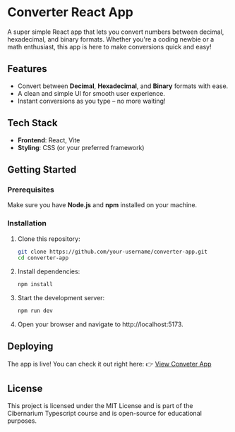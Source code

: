 # Converter React App

A super simple React app that lets you convert numbers between decimal, hexadecimal, and binary formats.
Whether you're a coding newbie or a math enthusiast, this app is here to make conversions quick and easy!

## Features

- Convert between **Decimal**, **Hexadecimal**, and **Binary** formats with ease.
- A clean and simple UI for smooth user experience.
- Instant conversions as you type – no more waiting!

## Tech Stack

- **Frontend**: React, Vite
- **Styling**: CSS (or your preferred framework)

## Getting Started

### Prerequisites

Make sure you have **Node.js** and **npm** installed on your machine.

### Installation

1.  Clone this repository:

    ```bash
    git clone https://github.com/your-username/converter-app.git
    cd converter-app
    ```

2.  Install dependencies:

    ```bash
    npm install
    ```

3.  Start the development server:

    ```bash
    npm run dev
    ```

4.  Open your browser and navigate to http://localhost:5173.

## Deploying

The app is live! You can check it out right here:
👉 [View Conveter App](https://react-easy-converter.netlify.app/)

## License

This project is licensed under the MIT License and is part of the Cibernarium Typescript course and is open-source for educational purposes.
